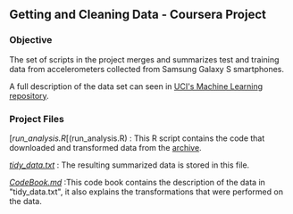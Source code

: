 
## Getting and Cleaning Data - Coursera Project

### Objective

The set of scripts in the project merges and summarizes test and training data from accelerometers collected from Samsung Galaxy S smartphones.

A full description of the data set can seen in [UCI's Machine Learning repository](http://archive.ics.uci.edu/ml/datasets/Human+Activity+Recognition+Using+Smartphones).

### Project Files

[*run_analysis.R*[(run_analysis.R) : This R script contains the code that downloaded and transformed data from the [archive](https://d396qusza40orc.cloudfront.net/getdata%2Fprojectfiles%2FUCI%20HAR%20Dataset.zip).

[*tidy_data.txt*](tidy_data.txt) : The resulting summarized data is stored in this file.

[*CodeBook.md*](CodeBook.md) :This code book contains the description of the data in "tidy_data.txt", it also explains the transformations that were performed on the data.
